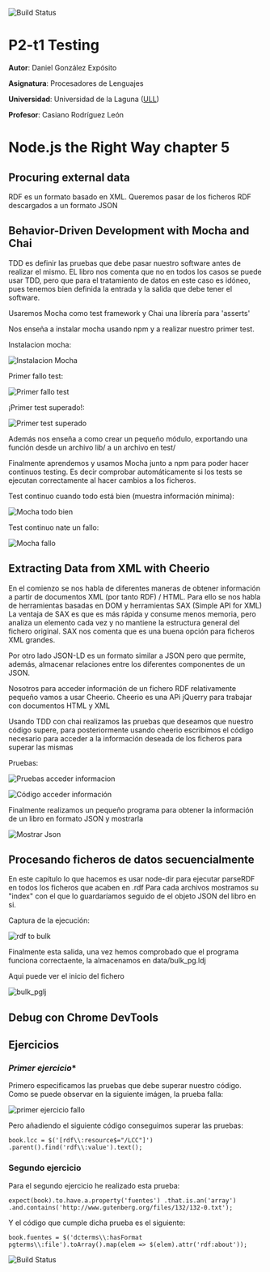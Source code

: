 ![Build Status](https://travis-ci.com/DanielGlezExp/PL-Testing.svg?branch=master)
# P2-t1 Testing
**Autor**: Daniel González Expósito

**Asignatura**: Procesadores de Lenguajes

**Universidad**: Universidad de la Laguna ([ULL](https://www.ull.es/))

**Profesor**: Casiano Rodríguez León

# Node.js the Right Way chapter 5
## **Procuring external data**
RDF es un formato basado en XML.
Queremos pasar de los ficheros RDF descargados a un formato JSON

## **Behavior-Driven Development with Mocha and Chai**
TDD es definir las pruebas que debe pasar nuestro software antes de realizar el mismo. EL libro nos comenta que no en todos los casos se puede usar TDD, pero que para el tratamiento de datos en este caso es idóneo, pues tenemos bien definida la entrada y la salida que debe tener el software.

Usaremos Mocha como test framework y Chai una librería para 'asserts'

Nos enseña a instalar mocha usando npm y a realizar nuestro primer test.

Instalacion mocha:

![Instalacion Mocha]()

Primer fallo test:

![Primer fallo test]()

¡Primer test superado!:

![Primer test superado]()

Además nos enseña a como crear un pequeño módulo, exportando una función desde un archivo lib/ a un archivo en test/

Finalmente aprendemos y usamos Mocha junto a npm para poder hacer continuos testing. Es decir comprobar automáticamente si los tests se ejecutan correctamente al hacer cambios a los ficheros.

Test continuo cuando todo está bien (muestra información mínima):

![Mocha todo bien]()

Test continuo nate un fallo:

![Mocha fallo]()

## **Extracting Data from XML with Cheerio**
En el comienzo se nos habla de diferentes maneras de obtener información a partir de documentos XML (por tanto RDF) / HTML. Para ello se nos habla de herramientas basadas en DOM y herramientas SAX (Simple API for XML) La ventaja de SAX es que es más rápida y consume menos memoria, pero analiza un elemento cada vez y no mantiene la estructura general del fichero original. SAX nos comenta que es una buena opción para ficheros XML grandes.

Por otro lado JSON-LD es un formato similar a JSON pero que permite, además, almacenar relaciones entre los diferentes componentes de un JSON.

Nosotros para acceder información de un fichero RDF relativamente pequeño vamos a usar Cheerio. Cheerio es una APi jQuerry para trabajar con documentos HTML y XML

Usando TDD con chai realizamos las pruebas que deseamos que nuestro código supere, para posteriormente usando cheerio escribimos el código necesario para acceder a la información deseada de los ficheros para superar las mismas

Pruebas:

![Pruebas acceder informacion]()

![Código acceder información]()

Finalmente realizamos un pequeño programa para obtener la información de un libro en formato JSON y mostrarla

![Mostrar Json]()

## **Procesando ficheros de datos secuencialmente**

En este capítulo lo que hacemos es usar node-dir para ejecutar parseRDF en todos los ficheros que acaben en .rdf Para cada archivos mostramos su "index" con el que lo guardaríamos seguido de el objeto JSON del libro en si.

Captura de la ejecución:

![rdf to bulk]()

Finalmente esta salida, una vez hemos comprobado que el programa funciona correctaente, la almacenamos en data/bulk_pg.ldj 

Aqui puede ver el inicio del fichero

![bulk_pglj]()

## **Debug con Chrome DevTools**

## **Ejercicios**

### *Primer ejercicio**
Primero especificamos las pruebas que debe superar nuestro código. Como se puede observar en la siguiente imágen, la prueba falla:

![primer ejercicio fallo]()

Pero añadiendo el siguiente código conseguimos superar las pruebas:

`book.lcc = $('[rdf\\:resource$="/LCC"]')
    .parent().find('rdf\\:value').text();`


### **Segundo ejercicio**
Para el segundo ejercicio he realizado esta prueba:

`expect(book).to.have.a.property('fuentes')
    .that.is.an('array')
    .and.contains('http://www.gutenberg.org/files/132/132-0.txt');`

Y el código que cumple dicha prueba es el siguiente:

`book.fuentes = $('dcterms\\:hasFormat pgterms\\:file').toArray().map(elem => $(elem).attr('rdf:about'));`


![Build Status](https://travis-ci.com/DanielGlezExp/PL-Testing.svg?branch=master)
